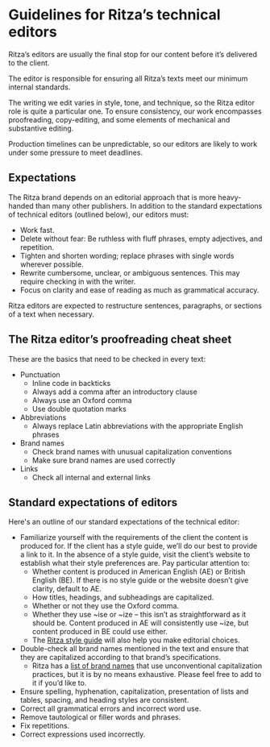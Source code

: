 # Guidelines for Ritza’s technical editors

Ritza’s editors are usually the final stop for our content before it’s delivered to the client.

The editor is responsible for ensuring all Ritza’s texts meet our minimum internal standards.

The writing we edit varies in style, tone, and technique, so the Ritza editor role is quite a particular one. To ensure consistency, our work encompasses proofreading, copy-editing, and some elements of mechanical and substantive editing.

Production timelines can be unpredictable, so our editors are likely to work under some pressure to meet deadlines.

## Expectations

The Ritza brand depends on an editorial approach that is more heavy-handed than many other publishers. In addition to the standard expectations of technical editors (outlined below), our editors must:

* Work fast.
* Delete without fear: Be ruthless with fluff phrases, empty adjectives, and repetition.
* Tighten and shorten wording; replace phrases with single words wherever possible.
* Rewrite cumbersome, unclear, or ambiguous sentences. This may require checking in with the writer.
* Focus on clarity and ease of reading as much as grammatical accuracy.

Ritza editors are expected to restructure sentences, paragraphs, or sections of a text when necessary.

## The Ritza editor’s proofreading cheat sheet

These are the basics that need to be checked in every text:

* Punctuation
    * Inline code in backticks
    * Always add a comma after an introductory clause
    * Always use an Oxford comma
    * Use double quotation marks
* Abbreviations
    * Always replace Latin abbreviations with the appropriate English phrases
* Brand names
    * Check brand names with unusual capitalization conventions
    * Make sure brand names are used correctly
* Links
    * Check all internal and external links

## Standard expectations of editors

Here's an outline of our standard expectations of the technical editor:

* Familiarize yourself with the requirements of the client the content is produced for. If the client has a style guide, we’ll do our best to provide a link to it. In the absence of a style guide, visit the client’s website to establish what their style preferences are. Pay particular attention to:
    * Whether content is produced in American English (AE) or British English (BE). If there is no style guide or the website doesn’t give clarity, default to AE.
    * How titles, headings, and subheadings are capitalized.
    * Whether or not they use the Oxford comma.
    * Whether they use ~ise or ~ize – this isn’t as straightforward as it should be. Content produced in AE will consistently use ~ize, but content produced in BE could use either.
    * The [Ritza style guide](https://styleguide.ritza.co) will also help you make editorial choices. 
* Double-check all brand names mentioned in the text and ensure that they are capitalized according to that brand’s specifications.
    * Ritza has a [list of brand names](https://styleguide.ritza.co/vocabulary/brandnames/) that use unconventional capitalization practices, but it is by no means exhaustive. Please feel free to add to it if you’d like to.
* Ensure spelling, hyphenation, capitalization, presentation of lists and tables, spacing, and heading styles are consistent.
* Correct all grammatical errors and incorrect word use.
* Remove tautological or filler words and phrases.
* Fix repetitions.
* Correct expressions used incorrectly.
